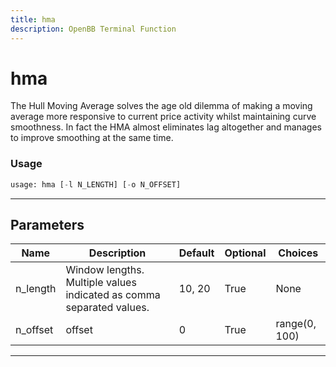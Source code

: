 ```yaml
---
title: hma
description: OpenBB Terminal Function
---
```


# hma

The Hull Moving Average solves the age old dilemma of making a moving average more responsive to current price activity whilst maintaining curve smoothness. In fact the HMA almost eliminates lag altogether and manages to improve smoothing at the same time.

### Usage

```python
usage: hma [-l N_LENGTH] [-o N_OFFSET]
```

---

## Parameters

| Name | Description | Default | Optional | Choices |
| ---- | ----------- | ------- | -------- | ------- |
| n_length | Window lengths. Multiple values indicated as comma separated values. | 10, 20 | True | None |
| n_offset | offset | 0 | True | range(0, 100) |
---

